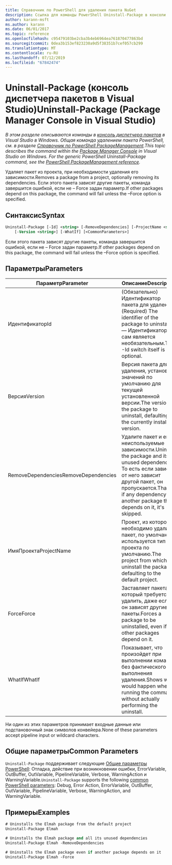```yaml
---
title: Справочник по PowerShell для удаления пакета NuGet
description: Ссылка для команды PowerShell Uninstall-Package в консоли диспетчера пакетов NuGet в Visual Studio.
author: karann-msft
ms.author: karann
ms.date: 06/01/2017
ms.topic: reference
ms.openlocfilehash: c95479103be2cba3b4eb6964ea761870477863bd
ms.sourcegitcommit: 0dea3b153ef823230a9d5f38351b7cef057cb299
ms.translationtype: MT
ms.contentlocale: ru-RU
ms.lasthandoff: 07/12/2019
ms.locfileid: "67842474"
---
```

# <a name="uninstall-package-package-manager-console-in-visual-studio"></a><span data-ttu-id="f42c0-103">Uninstall-Package (консоль диспетчера пакетов в Visual Studio)</span><span class="sxs-lookup"><span data-stu-id="f42c0-103">Uninstall-Package (Package Manager Console in Visual Studio)</span></span>

<span data-ttu-id="f42c0-104">*В этом разделе описываются команды в [консоль диспетчера пакетов](package-manager-console.md) в Visual Studio в Windows. Общая команда удалением пакета PowerShell, см. в разделе [Справочник по PowerShell PackageManagement](/powershell/module/packagemanagement/?view=powershell-6).*</span><span class="sxs-lookup"><span data-stu-id="f42c0-104">*This topic describes the command within the [Package Manager Console](package-manager-console.md) in Visual Studio on Windows. For the generic PowerShell Uninstall-Package command, see the [PowerShell PackageManagement reference](/powershell/module/packagemanagement/?view=powershell-6).*</span></span>

<span data-ttu-id="f42c0-105">Удаляет пакет из проекта, при необходимости удаления его зависимости.</span><span class="sxs-lookup"><span data-stu-id="f42c0-105">Removes a package from a project, optionally removing its dependencies.</span></span> <span data-ttu-id="f42c0-106">Если этого пакета зависят другие пакеты, команда завершится ошибкой, если не – Force задан параметр.</span><span class="sxs-lookup"><span data-stu-id="f42c0-106">If other packages depend on this package, the command will fail unless the –Force option is specified.</span></span>

## <a name="syntax"></a><span data-ttu-id="f42c0-107">Синтаксис</span><span class="sxs-lookup"><span data-stu-id="f42c0-107">Syntax</span></span>

```ps
Uninstall-Package [-Id] <string> [-RemoveDependencies] [-ProjectName <string>] [-Force]
    [-Version <string>] [-WhatIf] [<CommonParameters>]
```

<span data-ttu-id="f42c0-108">Если этого пакета зависят другие пакеты, команда завершится ошибкой, если не – Force задан параметр.</span><span class="sxs-lookup"><span data-stu-id="f42c0-108">If other packages depend on this package, the command will fail unless the –Force option is specified.</span></span>

## <a name="parameters"></a><span data-ttu-id="f42c0-109">Параметры</span><span class="sxs-lookup"><span data-stu-id="f42c0-109">Parameters</span></span>

| <span data-ttu-id="f42c0-110">Параметр</span><span class="sxs-lookup"><span data-stu-id="f42c0-110">Parameter</span></span> | <span data-ttu-id="f42c0-111">Описание</span><span class="sxs-lookup"><span data-stu-id="f42c0-111">Description</span></span> |
| --- | --- |
| <span data-ttu-id="f42c0-112">Идентификатор</span><span class="sxs-lookup"><span data-stu-id="f42c0-112">Id</span></span> | <span data-ttu-id="f42c0-113">(Обязательно) Идентификатор пакета для удаления.</span><span class="sxs-lookup"><span data-stu-id="f42c0-113">(Required) The identifier of the package to uninstall.</span></span> <span data-ttu-id="f42c0-114">— Идентификатор сам является необязательным.</span><span class="sxs-lookup"><span data-stu-id="f42c0-114">The -Id switch itself is optional.</span></span> |
| <span data-ttu-id="f42c0-115">Версия</span><span class="sxs-lookup"><span data-stu-id="f42c0-115">Version</span></span> | <span data-ttu-id="f42c0-116">Версия пакета для удаления, установка значений по умолчанию для текущей установленной версии.</span><span class="sxs-lookup"><span data-stu-id="f42c0-116">The version of the package to uninstall, defaulting to the currently installed version.</span></span> |
| <span data-ttu-id="f42c0-117">RemoveDependencies</span><span class="sxs-lookup"><span data-stu-id="f42c0-117">RemoveDependencies</span></span> | <span data-ttu-id="f42c0-118">Удалите пакет и его неиспользуемые зависимости.</span><span class="sxs-lookup"><span data-stu-id="f42c0-118">Uninstall the package and its unused dependencies.</span></span> <span data-ttu-id="f42c0-119">То есть если зависят от него зависит другой пакет, он пропускается.</span><span class="sxs-lookup"><span data-stu-id="f42c0-119">That is, if any dependency has another package that depends on it, it's skipped.</span></span> |
| <span data-ttu-id="f42c0-120">ИмяПроекта</span><span class="sxs-lookup"><span data-stu-id="f42c0-120">ProjectName</span></span> | <span data-ttu-id="f42c0-121">Проект, из которого необходимо удалить пакет, по умолчанию используется тип проекта по умолчанию.</span><span class="sxs-lookup"><span data-stu-id="f42c0-121">The project from which to uninstall the package, defaulting to the default project.</span></span> |
| <span data-ttu-id="f42c0-122">Force</span><span class="sxs-lookup"><span data-stu-id="f42c0-122">Force</span></span> | <span data-ttu-id="f42c0-123">Заставляет пакета, который требуется удалить, даже если он зависят другие пакеты.</span><span class="sxs-lookup"><span data-stu-id="f42c0-123">Forces a package to be uninstalled, even if other packages depend on it.</span></span> |
| <span data-ttu-id="f42c0-124">WhatIf</span><span class="sxs-lookup"><span data-stu-id="f42c0-124">WhatIf</span></span> | <span data-ttu-id="f42c0-125">Показывает, что произойдет при выполнении команды без фактического выполнения удаления.</span><span class="sxs-lookup"><span data-stu-id="f42c0-125">Shows what would happen when running the command without actually performing the uninstall.</span></span> |

<span data-ttu-id="f42c0-126">Ни один из этих параметров принимает входные данные или подстановочный знак символов конвейера.</span><span class="sxs-lookup"><span data-stu-id="f42c0-126">None of these parameters accept pipeline input or wildcard characters.</span></span>

## <a name="common-parameters"></a><span data-ttu-id="f42c0-127">Общие параметры</span><span class="sxs-lookup"><span data-stu-id="f42c0-127">Common Parameters</span></span>

<span data-ttu-id="f42c0-128">`Uninstall-Package` поддерживает следующие [Общие параметры PowerShell](http://go.microsoft.com/fwlink/?LinkID=113216): Отладка, действие при возникновении ошибки, ErrorVariable, OutBuffer, OutVariable, PipelineVariable, Verbose, WarningAction и WarningVariable.</span><span class="sxs-lookup"><span data-stu-id="f42c0-128">`Uninstall-Package` supports the following [common PowerShell parameters](http://go.microsoft.com/fwlink/?LinkID=113216): Debug, Error Action, ErrorVariable, OutBuffer, OutVariable, PipelineVariable, Verbose, WarningAction, and WarningVariable.</span></span>

## <a name="examples"></a><span data-ttu-id="f42c0-129">Примеры</span><span class="sxs-lookup"><span data-stu-id="f42c0-129">Examples</span></span>

```ps
# Uninstalls the Elmah package from the default project
Uninstall-Package Elmah

# Uninstalls the Elmah package and all its unused dependencies
Uninstall-Package Elmah -RemoveDependencies 

# Uninstalls the Elmah package even if another package depends on it
Uninstall-Package Elmah -Force
```
